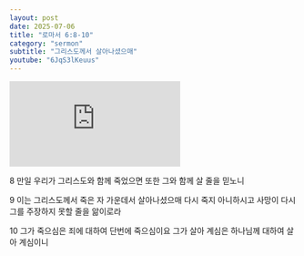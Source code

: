 ```yaml
---
layout: post
date: 2025-07-06
title: "로마서 6:8-10"
category: "sermon"
subtitle: "그리스도께서 살아나셨으매"
youtube: "6JqS3lKeuus"
---
```


<div class="youtube margin-large">
    <iframe src="https://www.youtube.com/embed/6JqS3lKeuus" title="YouTube video player" frameborder="0" allow="accelerometer; autoplay; clipboard-write; encrypted-media; gyroscope; picture-in-picture; web-share" allowfullscreen></iframe>
</div>

8 만일 우리가 그리스도와 함께 죽었으면 또한 그와 함께 살 줄을 믿노니

9 이는 그리스도께서 죽은 자 가운데서 살아나셨으매 다시 죽지 아니하시고 사망이 다시 그를 주장하지 못할 줄을 앎이로라

10 그가 죽으심은 죄에 대하여 단번에 죽으심이요 그가 살아 계심은 하나님께 대하여 살아 계심이니

